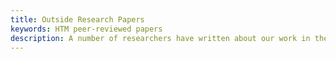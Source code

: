 ```yaml
---
title: Outside Research Papers
keywords: HTM peer-reviewed papers
description: A number of researchers have written about our work in their papers. Some are not open access, but we have provided links to demonstrate how our research is analyzed by other scientists.
---
```

